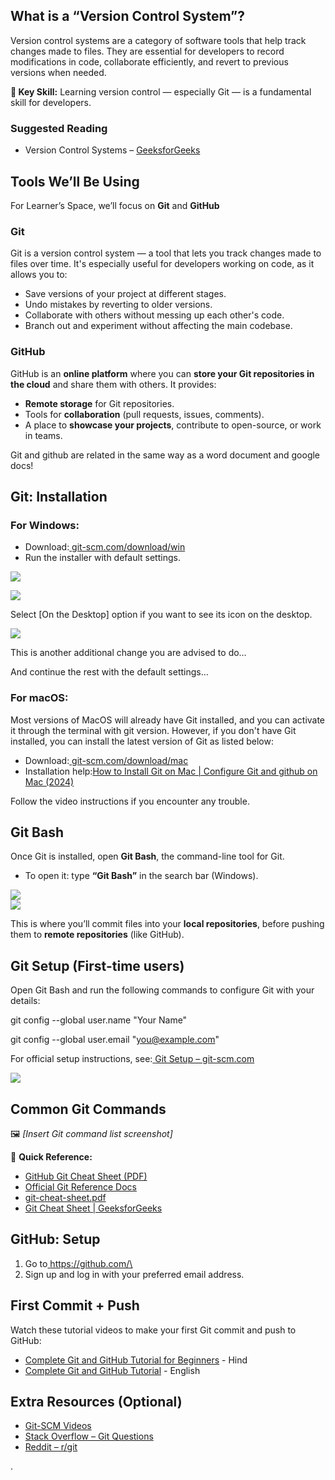 ﻿## <a name="_i399ilaum2mx"></a>**What is a “Version Control System”?**
Version control systems are a category of software tools that help track changes made to files. They are essential for developers to record modifications in code, collaborate efficiently, and revert to previous versions when needed.

**🔑 Key Skill:** Learning version control — especially Git — is a fundamental skill for developers.
### <a name="_i99o1yqjscka"></a>**Suggested Reading**
- Version Control Systems – [GeeksforGeeks](https://www.geeksforgeeks.org/version-control-systems/)
## <a name="_dxe3bzfblrmj"></a>**Tools We’ll Be Using**
For Learner’s Space, we’ll focus on **Git** and **GitHub**
### <a name="_bxnqgksqwrrt"></a>**Git**
Git is a version control system — a tool that lets you track changes made to files over time. It's especially useful for developers working on code, as it allows you to:

- Save versions of your project at different stages.
- Undo mistakes by reverting to older versions.
- Collaborate with others without messing up each other's code.
- Branch out and experiment without affecting the main codebase.
### <a name="_imdn41qzbw5h"></a>**GitHub**
GitHub is an **online platform** where you can **store your Git repositories in the cloud** and share them with others. It provides:

- **Remote storage** for Git repositories.
- Tools for **collaboration** (pull requests, issues, comments).
- A place to **showcase your projects**, contribute to open-source, or work in teams.

Git and github are related in the same way as a word document and google docs!

## <a name="_4xviavvnq1b"></a>**Git: Installation**
### <a name="_8owzjqswyhg2"></a>**For Windows:**
- Download:[ ](https://git-scm.com/download/win)[git-scm.com/download/win\
  ](https://git-scm.com/download/win)
- Run the installer with default settings.

![](Aspose.Words.d9d6c94a-b526-4eb7-9092-1122d8eb37c7.001.png)

![](Aspose.Words.d9d6c94a-b526-4eb7-9092-1122d8eb37c7.002.png)

Select [On the Desktop] option if you want to see its icon on the desktop.

![](Aspose.Words.d9d6c94a-b526-4eb7-9092-1122d8eb37c7.003.png)

This is another additional change you are advised to do…

And continue the rest with the default settings…
### <a name="_b0l2ozu26r0p"></a>**For macOS:**
Most versions of MacOS will already have Git installed, and you can activate it through the terminal with git version.  However, if you don't have Git installed, you can install the latest version of Git as listed below:

- Download:[ ](https://git-scm.com/download/mac)[git-scm.com/download/mac\
  ](https://git-scm.com/download/mac)
- Installation help:[How to Install Git on Mac | Configure Git and github on Mac (2024)](https://www.youtube.com/watch?v=9GZmaxaQV0c)

Follow the video instructions if you encounter any trouble.
## <a name="_g4eaaljp214f"></a>**Git Bash**
Once Git is installed, open **Git Bash**, the command-line tool for Git.

- To open it: type **“Git Bash”** in the search bar (Windows).

![](Aspose.Words.d9d6c94a-b526-4eb7-9092-1122d8eb37c7.004.png)\
*![](Aspose.Words.d9d6c94a-b526-4eb7-9092-1122d8eb37c7.005.png)*

This is where you’ll commit files into your **local repositories**, before pushing them to **remote repositories** (like GitHub).
## <a name="_omgkoe5kdrgn"></a>**Git Setup (First-time users)**
Open Git Bash and run the following commands to configure Git with your details:

git config --global user.name "Your Name"

git config --global user.email "you@example.com"

For official setup instructions, see:[ ](https://git-scm.com/book/en/v2/Getting-Started-First-Time-Git-Setup)[Git Setup – git-scm.com](https://git-scm.com/book/en/v2/Getting-Started-First-Time-Git-Setup)

![](Aspose.Words.d9d6c94a-b526-4eb7-9092-1122d8eb37c7.006.png)
## <a name="_3kiw7pzbjq81"></a>**Common Git Commands**
🖼 *[Insert Git command list screenshot]*

🧩 **Quick Reference:**

- [GitHub Git Cheat Sheet (PDF)\
  ](https://education.github.com/git-cheat-sheet-education.pdf)
- [Official Git Reference Docs](https://git-scm.com/docs)[\
  ](https://education.github.com/git-cheat-sheet-education.pdf)
- [git-cheat-sheet.pdf](https://about.gitlab.com/images/press/git-cheat-sheet.pdf)[\
  ](https://education.github.com/git-cheat-sheet-education.pdf)
- [Git Cheat Sheet | GeeksforGeeks](https://www.geeksforgeeks.org/git-cheat-sheet/)
## <a name="_c0wmvcnaqmcp"></a>**GitHub: Setup**
1. Go to[ ](https://github.com/)[https://github.com/\
   ](https://github.com/)
1. Sign up and log in with your preferred email address.
## <a name="_jgqsluf8k5t0"></a>**First Commit + Push**
Watch these tutorial videos to make your first Git commit and push to GitHub:

- [Complete Git and GitHub Tutorial for Beginners](https://www.youtube.com/watch?v=Ez8F0nW6S-w) - Hind [\
  ](https://www.youtube.com/watch?v=video-for-windows)
- [Complete Git and GitHub Tutorial](https://www.youtube.com/watch?v=apGV9Kg7ics) - English
## <a name="_dndbuq4m5kl8"></a>**Extra Resources (Optional)**
- [Git-SCM Videos\
  ](https://git-scm.com/videos)
- [Stack Overflow – Git Questions\
  ](https://stackoverflow.com/questions/tagged/git)
- [Reddit – r/git](https://www.reddit.com/r/git/)







.


